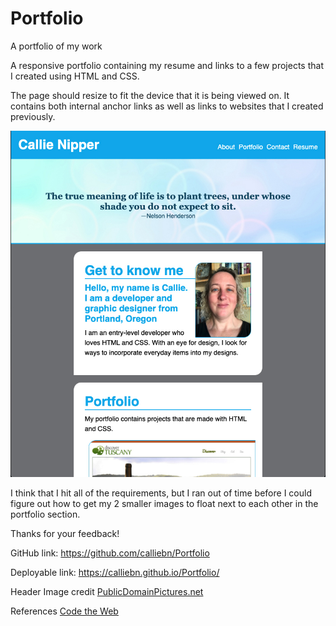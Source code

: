 # Portfolio
A portfolio of my work

A responsive portfolio containing my resume and links to a few projects that I created using HTML and CSS.

The page should resize to fit the device that it is being viewed on. It contains both internal anchor links as well as links to websites that I created previously.

![screenshot of site](assets/screenshot_portfolio.jpg)

I think that I hit all of the requirements, but I ran out of time before I could figure out how to get my 2 smaller images to float next to each other in the portfolio section.

Thanks for your feedback!

GitHub link: https://github.com/calliebn/Portfolio

Deployable link: https://calliebn.github.io/Portfolio/


Header Image credit
<a href="https://www.publicdomainpictures.net/en/view-image.php?image=317882&picture=abstract-background">PublicDomainPictures.net</a>

References
<a href="https://codetheweb.blog/">Code the Web</a>

